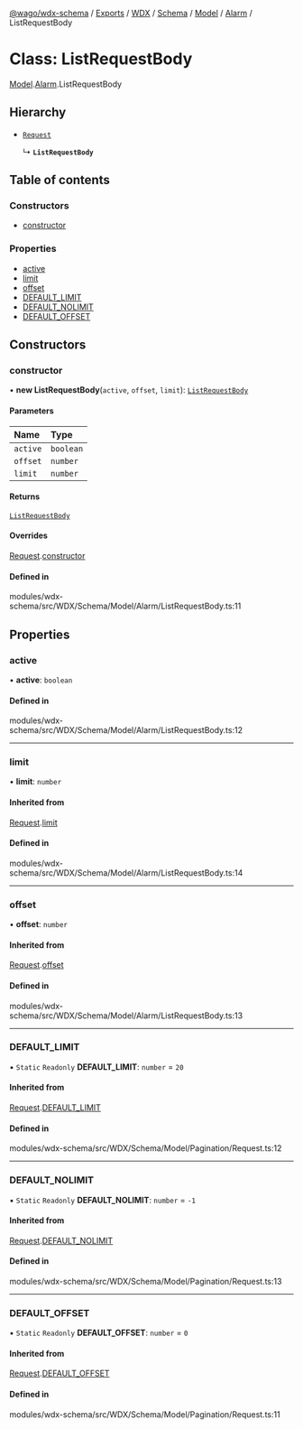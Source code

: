 [@wago/wdx-schema](../README.md) / [Exports](../modules.md) / [WDX](../modules/WDX.md) / [Schema](../modules/WDX.Schema.md) / [Model](../modules/WDX.Schema.Model.md) / [Alarm](../modules/WDX.Schema.Model.Alarm.md) / ListRequestBody

# Class: ListRequestBody

[Model](../modules/WDX.Schema.Model.md).[Alarm](../modules/WDX.Schema.Model.Alarm.md).ListRequestBody

## Hierarchy

- [`Request`](WDX.Schema.Model.Pagination.Request.md)

  ↳ **`ListRequestBody`**

## Table of contents

### Constructors

- [constructor](WDX.Schema.Model.Alarm.ListRequestBody.md#constructor)

### Properties

- [active](WDX.Schema.Model.Alarm.ListRequestBody.md#active)
- [limit](WDX.Schema.Model.Alarm.ListRequestBody.md#limit)
- [offset](WDX.Schema.Model.Alarm.ListRequestBody.md#offset)
- [DEFAULT\_LIMIT](WDX.Schema.Model.Alarm.ListRequestBody.md#default_limit)
- [DEFAULT\_NOLIMIT](WDX.Schema.Model.Alarm.ListRequestBody.md#default_nolimit)
- [DEFAULT\_OFFSET](WDX.Schema.Model.Alarm.ListRequestBody.md#default_offset)

## Constructors

### constructor

• **new ListRequestBody**(`active`, `offset`, `limit`): [`ListRequestBody`](WDX.Schema.Model.Alarm.ListRequestBody.md)

#### Parameters

| Name | Type |
| :------ | :------ |
| `active` | `boolean` |
| `offset` | `number` |
| `limit` | `number` |

#### Returns

[`ListRequestBody`](WDX.Schema.Model.Alarm.ListRequestBody.md)

#### Overrides

[Request](WDX.Schema.Model.Pagination.Request.md).[constructor](WDX.Schema.Model.Pagination.Request.md#constructor)

#### Defined in

modules/wdx-schema/src/WDX/Schema/Model/Alarm/ListRequestBody.ts:11

## Properties

### active

• **active**: `boolean`

#### Defined in

modules/wdx-schema/src/WDX/Schema/Model/Alarm/ListRequestBody.ts:12

___

### limit

• **limit**: `number`

#### Inherited from

[Request](WDX.Schema.Model.Pagination.Request.md).[limit](WDX.Schema.Model.Pagination.Request.md#limit)

#### Defined in

modules/wdx-schema/src/WDX/Schema/Model/Alarm/ListRequestBody.ts:14

___

### offset

• **offset**: `number`

#### Inherited from

[Request](WDX.Schema.Model.Pagination.Request.md).[offset](WDX.Schema.Model.Pagination.Request.md#offset)

#### Defined in

modules/wdx-schema/src/WDX/Schema/Model/Alarm/ListRequestBody.ts:13

___

### DEFAULT\_LIMIT

▪ `Static` `Readonly` **DEFAULT\_LIMIT**: `number` = `20`

#### Inherited from

[Request](WDX.Schema.Model.Pagination.Request.md).[DEFAULT_LIMIT](WDX.Schema.Model.Pagination.Request.md#default_limit)

#### Defined in

modules/wdx-schema/src/WDX/Schema/Model/Pagination/Request.ts:12

___

### DEFAULT\_NOLIMIT

▪ `Static` `Readonly` **DEFAULT\_NOLIMIT**: `number` = `-1`

#### Inherited from

[Request](WDX.Schema.Model.Pagination.Request.md).[DEFAULT_NOLIMIT](WDX.Schema.Model.Pagination.Request.md#default_nolimit)

#### Defined in

modules/wdx-schema/src/WDX/Schema/Model/Pagination/Request.ts:13

___

### DEFAULT\_OFFSET

▪ `Static` `Readonly` **DEFAULT\_OFFSET**: `number` = `0`

#### Inherited from

[Request](WDX.Schema.Model.Pagination.Request.md).[DEFAULT_OFFSET](WDX.Schema.Model.Pagination.Request.md#default_offset)

#### Defined in

modules/wdx-schema/src/WDX/Schema/Model/Pagination/Request.ts:11
